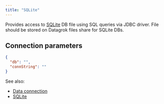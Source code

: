 ```yaml
---
title: "SQLite"
---
```


Provides access to [SQLite](https://www.sqlite.org/index.html) DB file using SQL
queries via JDBC driver. File should be stored on Datagrok files share for
SQLite DBs.

## Connection parameters

```json
{
  "db": "",
  "connString": ""
}
```

See also:

* [Data connection](../data-connection.md)
* [SQLite](https://www.sqlite.org/index.html)
